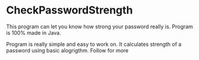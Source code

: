# CheckPasswordStrength
This program can let you know how strong your password really is.
Program is 100% made in Java.

Program is really simple and easy to work on. It calculates strength of a password using basic alogrigthm.
Follow for more
